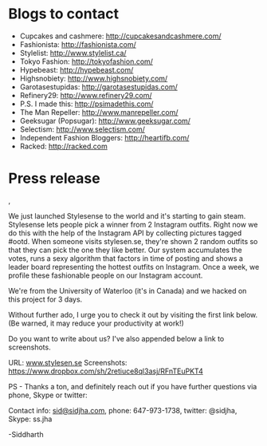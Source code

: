 # Blogs to contact

- Cupcakes and cashmere: http://cupcakesandcashmere.com/
- Fashionista: http://fashionista.com/
- Stylelist: http://www.stylelist.ca/
- Tokyo Fashion: http://tokyofashion.com/
- Hypebeast: http://hypebeast.com/
- Highsnobiety: http://www.highsnobiety.com/
- Garotasestupidas: http://garotasestupidas.com/
- Refinery29: http://www.refinery29.com/
- P.S. I made this: http://psimadethis.com/
- The Man Repeller: http://www.manrepeller.com/
- Geeksugar (Popsugar): http://www.geeksugar.com/
- Selectism: http://www.selectism.com/
- Independent Fashion Bloggers: http://heartifb.com/
- Racked: http://racked.com


# Press release

<journalist name>,

We just launched Stylesense to the world and it's starting to gain steam. Stylesense lets people pick a winner from 2 Instagram outfits. Right now we do this with the help of the Instagram API by collecting pictures tagged #ootd. When someone visits stylesen.se, they're shown 2 random outfits so that they can pick the one they like better. Our system accumulates the votes, runs a sexy algorithm that factors in time of posting and shows a leader board representing the hottest outfits on Instagram. Once a week, we profile these fashionable people on our Instagram account.

We're from the University of Waterloo (it's in Canada) and we hacked on this project for 3 days. 

Without further ado, I urge you to check it out by visiting the first link below. (Be warned, it may reduce your productivity at work!)

Do you want to write about us? I've also appended below a link to screenshots.

URL: www.stylesen.se
Screenshots: https://www.dropbox.com/sh/2retiuce8ql3asj/RFnTEuPKT4

PS - Thanks  a ton, and definitely reach out if you have further questions via phone, Skype or twitter:

Contact info: sid@sidjha.com, phone: 647-973-1738, twitter: @sidjha, Skype: ss.jha

-Siddharth
